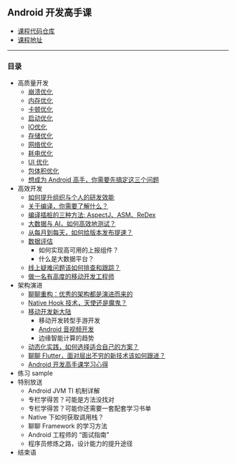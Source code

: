 ## Android 开发高手课

- [课程代码仓库](https://github.com/AndroidAdvanceWithGeektime)
- [课程地址](https://time.geekbang.org/column/intro/142)

---

### 目录

- 高质量开发
  - [崩溃优化]()
  - [内存优化]()
  - [卡顿优化]()
  - [启动优化]()
  - [IO优化]()
  - [存储优化]()
  - [网络优化]()
  - [耗电优化]()
  - [UI 优化]()
  - [包体积优化]()
  - [想成为 Android 高手，你需要先搞定这三个问题]()
- 高效开发
  - [如何提升组织与个人的研发效能]()
  - [关于编译，你需要了解什么？]()
  - [编译插桩的三种方法: AspectJ、ASM、ReDex]()
  - [大数据与 AI，如何高效地测试？]()
  - [从每月到每天，如何给版本发布提速？]()
  - [数据评估]()
    - 如何实现高可用的上报组件？
    - 什么是大数据平台？
  - [线上疑难问题该如何排查和跟踪？]()
  - [做一名有高度的移动开发工程师]()
- 架构演进
  - [聊聊重构：优秀的架构都是演进而来的]()
  - [Native Hook 技术，天使还是魔鬼？]()
  - [移动开发新大陆]()
    - 移动开发转型手游开发
    - [Android 音视频开发](./android_audio_video_dev/readme.md)
    - 边缘智能计算的趋势
  - [动态化实践，如何选择适合自己的方案？]()
  - [聊聊 Flutter，面对层出不穷的新技术该如何跟进？](./arch/flutter.md)
  - [Android 开发高手课学习心得]()
- 练习 sample
- 特别放送
  - Android JVM TI 机制详解
  - 专栏学得苦？可能是方法没找对
  - 专栏学得苦？可能你还需要一套配套学习书单
  - Native 下如何获取调用栈？
  - 聊聊 Framework 的学习方法
  - Android 工程师的 “面试指南”
  - 程序员修炼之路，设计能力的提升途径
- 结束语